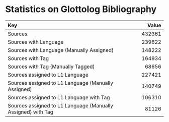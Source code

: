 # Statistics on Glottolog Bibliography

| Key                                                          |   Value |
|:-------------------------------------------------------------|--------:|
| Sources                                                      |  432361 |
| Sources with Language                                        |  239622 |
| Sources with Language (Manually Assigned)                    |  148222 |
| Sources with Tag                                             |  164934 |
| Sources with Tag (Manually Tagged)                           |   68656 |
| Sources assigned to L1 Language                              |  227421 |
| Sources assigned to L1 Language (Manually Assigned)          |  140749 |
| Sources assigned to L1 Language with Tag                     |  106310 |
| Sources assigned to L1 Language (Manually Assigned) with Tag |   81126 |